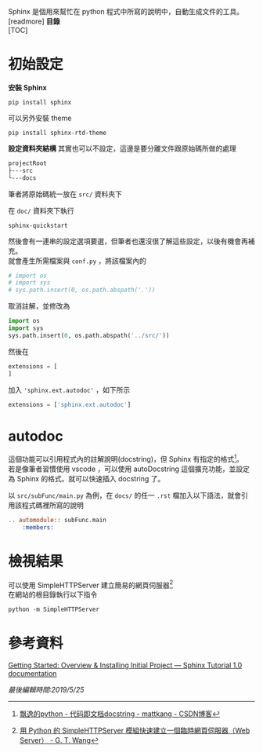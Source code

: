 Sphinx 是個用來幫忙在 python 程式中所寫的說明中，自動生成文件的工具。
[readmore]
**目錄**  
[TOC]
# 初始設定
**安裝 Sphinx**
```shell
pip install sphinx
```

可以另外安裝 theme
```shell
pip install sphinx-rtd-theme
```

**設定資料夾結構**
其實也可以不設定，這邊是要分離文件跟原始碼所做的處理
```txt
projectRoot
├---src
└---docs
```
筆者將原始碼統一放在 `src/` 資料夾下

在 `doc/` 資料夾下執行
```shell
sphinx-quickstart
```
然後會有一連串的設定選項要選，但筆者也還沒很了解這些設定，以後有機會再補充。  
就會產生所需檔案與 `conf.py` ，將該檔案內的
```python
# import os
# import sys
# sys.path.insert(0, os.path.abspath('.'))
```
取消註解，並修改為
```python
import os
import sys
sys.path.insert(0, os.path.abspath('../src/'))
```
然後在
```python
extensions = [
]
```
加入 `'sphinx.ext.autodoc'` ，如下所示
```python
extensions = ['sphinx.ext.autodoc']
```
# autodoc
這個功能可以引用程式內的註解說明(docstring)，但 Sphinx 有指定的格式[^1]。  
若是像筆者習慣使用 vscode ，可以使用 autoDocstring 這個擴充功能，並設定為 Sphinx 的格式。就可以快速插入 docstring 了。

以 `src/subFunc/main.py` 為例，在 `docs/` 的任一 `.rst` 檔加入以下語法，就會引用該程式碼裡所寫的說明
```rst
.. automodule:: subFunc.main
	:members:
```
# 檢視結果
可以使用 SimpleHTTPServer 建立簡易的網頁伺服器[^2]  
在網站的根目錄執行以下指令
```shell
python -m SimpleHTTPServer
```
# 參考資料
[Getting Started: Overview & Installing Initial Project — Sphinx Tutorial 1.0 documentation](https://sphinx-tutorial.readthedocs.io/start/)

[^1]:[飘逸的python - 代码即文档docstring - mattkang - CSDN博客](https://blog.csdn.net/handsomekang/article/details/46830083)

[^2]:[用 Python 的 SimpleHTTPServer 模組快速建立一個臨時網頁伺服器（Web Server） - G. T. Wang](https://blog.gtwang.org/web-development/python-simplehttpserver-web-server/)

*最後編輯時間:2019/5/25*

<!--tags:
docstring, python, Sphinx
-->
<!--stackedit_data:
eyJwcm9wZXJ0aWVzIjoidGFnczogJ2RvY3N0cmluZywgcHl0aG
9uLCBTcGhpbngnXG4iLCJoaXN0b3J5IjpbLTExMDk1NDIxMTUs
OTA0NzUxOTA3LC04ODIzMDExNyw1NDk4MDczNjgsLTY3OTQxNj
c5NSwxNTkxMTI2OTU0LDc1ODAyODkzNSwtMTk2NzUxNjk4LC02
ODMxMTQzNzJdfQ==
-->